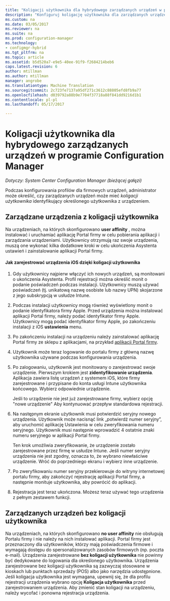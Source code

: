 ```yaml
---
title: "Koligacji użytkownika dla hybrydowego zarządzanych urządzeń w programie Configuration Manager | Dokumentacja firmy Microsoft"
description: "Konfiguruj koligację użytkownika dla zarządzanych urządzeń w programie Configuration Manager."
ms.custom: na
ms.date: 03/05/2017
ms.reviewer: na
ms.suite: na
ms.prod: configuration-manager
ms.technology:
- configmgr-hybrid
ms.tgt_pltfrm: na
ms.topic: article
ms.assetid: b5d520a7-e9e5-40ee-91f9-f2684214beb6
caps.latest.revision: 6
author: mtillman
ms.author: mtillman
manager: angrobe
ms.translationtype: Machine Translation
ms.sourcegitcommit: 2c723fe7137a95df271c3612c88805efd8fb9a77
ms.openlocfilehash: d039792a88b9e7704f37718a88f841dd9216d1b1
ms.contentlocale: pl-pl
ms.lasthandoff: 05/17/2017

---
```

# <a name="user-affinity-for-hybrid-managed-devices-in-configuration-manager"></a>Koligacji użytkownika dla hybrydowego zarządzanych urządzeń w programie Configuration Manager

*Dotyczy: System Center Configuration Manager (bieżącej gałęzi)*

Podczas konfigurowania profilów dla firmowych urządzeń, administrator może określić, czy zarządzanych urządzeń może mieć *koligacji użytkownika* identyfikujący określonego użytkownika z urządzeniem.  

##  <a name="BKMK_iOSCP"></a>Zarządzane urządzenia z koligacji użytkownika  
 Na urządzeniach, na których skonfigurowano **user affinity** , można instalować i uruchamiać aplikację Portal firmy w celu pobierania aplikacji i zarządzania urządzeniami. Użytkownicy otrzymują raz swoje urządzenia, muszą one wykonać kilka dodatkowe kroki w celu ukończenia Asystenta ustawień i zainstalowanie aplikacji Portal firmy.  

#### <a name="how-to-enroll-ios-devices-with-user-affinity"></a>Jak zarejestrować urządzenia iOS dzięki koligacji użytkownika  

1.  Gdy użytkownicy najpierw włączyć ich nowych urządzeń, są monitowani o ukończenia Asystenta. Profil rejestracji można określić monit o podanie poświadczeń podczas instalacji. Użytkownicy muszą używać poświadczeń (tj. unikatową nazwę osobiste lub nazwy UPN) skojarzone z jego subskrypcją w usłudze Intune.  

2.  Podczas instalacji użytkownicy mogą również wyświetlony monit o podanie identyfikatora firmy Apple. Przed urządzenia można instalować aplikacji Portal firmy, należy podać identyfikator firmy Apple. Użytkownicy mogą podać identyfikator firmy Apple, po zakończeniu instalacji z iOS **ustawienia** menu.  

3.  Po zakończeniu instalacji na urządzeniu należy zainstalować aplikację Portal firmy ze sklepu z aplikacjami, na przykład [aplikacji Portal firmy](https://itunes.apple.com/us/app/id719171358).  

4.  Użytkownik może teraz logowanie do portalu firmy z główną nazwę użytkownika używane podczas konfigurowania urządzenia.  

5.  Po zalogowaniu, użytkownik jest monitowany o zarejestrować swoje urządzenie. Pierwszym krokiem jest **zidentyfikowanie urządzenia**. Aplikacja zawiera listę urządzeń z systemem iOS, które firmy zarejestrowane i przypisane do konta usługi Intune użytkownika końcowego. Wybierz odpowiednie urządzenie.  

     Jeśli to urządzenie nie jest już zarejestrowane firmy, wybierz opcję "nowe urządzenie" Aby kontynuować przepływ standardowa rejestracji.  

6.  Na następnym ekranie użytkownik musi potwierdzić seryjny nowego urządzenia. Użytkownik może nacisnąć link „potwierdź numer seryjny”, aby uruchomić aplikację Ustawienia w celu zweryfikowania numeru seryjnego. Użytkownik musi następnie wprowadzić 4 ostatnie znaki numeru seryjnego w aplikacji Portal firmy.  

     Ten krok umożliwia zweryfikowanie, że urządzenie zostało zarejestrowane przez firmę w usłudze Intune. Jeśli numer seryjny urządzenia nie jest zgodny, oznacza to, że wybrano niewłaściwe urządzenie. Wróć do poprzedniego ekranu i wybierz inne urządzenie.  

7.  Po zweryfikowaniu numer seryjny przekierowuje do witryny internetowej portalu firmy, aby zakończyć rejestrację aplikacji Portal firmy, a następnie monituje użytkownika, aby powrócić do aplikacji.  

8.  Rejestracja jest teraz ukończona. Możesz teraz używać tego urządzenia z pełnym zestawem funkcji.  

##  <a name="BKMK_noUA"></a>Zarządzanych urządzeń bez koligacji użytkownika  
 Na urządzeniach, na których skonfigurowano **no user affinity** nie obsługują Portalu firmy i nie należy na nich instalować aplikacji. Portal firmy jest przeznaczony dla użytkowników, którzy mają poświadczenia firmowe i wymagają dostępu do spersonalizowanych zasobów firmowych (np. poczta e-mail). Urządzenia zarejestrowane **bez koligacji użytkownika** nie powinny być dedykowane do logowania dla określonego użytkownika. Urządzenia zarejestrowane bez koligacji użytkownika są zazwyczaj stosowane w kioskach lub punktach sprzedaży (POS) albo jako narzędzia udostępnione. Jeśli koligacja użytkownika jest wymagana, upewnij się, że dla profilu rejestracji urządzenia wybrano opcję **Koligacja użytkownika** przed zarejestrowaniem urządzenia. Aby zmienić stan koligacji na urządzeniu, należy wycofać i ponowna rejestracja urządzenia.

